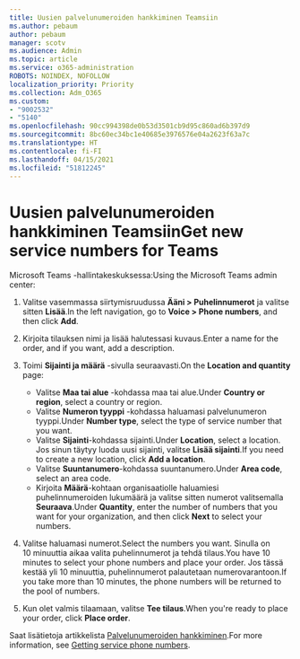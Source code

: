 ```yaml
---
title: Uusien palvelunumeroiden hankkiminen Teamsiin
ms.author: pebaum
author: pebaum
manager: scotv
ms.audience: Admin
ms.topic: article
ms.service: o365-administration
ROBOTS: NOINDEX, NOFOLLOW
localization_priority: Priority
ms.collection: Adm_O365
ms.custom:
- "9002532"
- "5140"
ms.openlocfilehash: 90cc994398de0b53d3501cb9d95c860ad6b397d9
ms.sourcegitcommit: 8bc60ec34bc1e40685e3976576e04a2623f63a7c
ms.translationtype: HT
ms.contentlocale: fi-FI
ms.lasthandoff: 04/15/2021
ms.locfileid: "51812245"
---
```

# <a name="get-new-service-numbers-for-teams"></a><span data-ttu-id="f6ccd-102">Uusien palvelunumeroiden hankkiminen Teamsiin</span><span class="sxs-lookup"><span data-stu-id="f6ccd-102">Get new service numbers for Teams</span></span>

<span data-ttu-id="f6ccd-103">Microsoft Teams -hallintakeskuksessa:</span><span class="sxs-lookup"><span data-stu-id="f6ccd-103">Using the Microsoft Teams admin center:</span></span>

1. <span data-ttu-id="f6ccd-104">Valitse vasemmassa siirtymisruudussa **Ääni > Puhelinnumerot** ja valitse sitten **Lisää**.</span><span class="sxs-lookup"><span data-stu-id="f6ccd-104">In the left navigation, go to **Voice > Phone numbers**, and then click **Add**.</span></span>
2. <span data-ttu-id="f6ccd-105">Kirjoita tilauksen nimi ja lisää halutessasi kuvaus.</span><span class="sxs-lookup"><span data-stu-id="f6ccd-105">Enter a name for the order, and if you want, add a description.</span></span>
3. <span data-ttu-id="f6ccd-106">Toimi **Sijainti ja määrä** -sivulla seuraavasti.</span><span class="sxs-lookup"><span data-stu-id="f6ccd-106">On the **Location and quantity** page:</span></span>

    - <span data-ttu-id="f6ccd-107">Valitse **Maa tai alue** -kohdassa maa tai alue.</span><span class="sxs-lookup"><span data-stu-id="f6ccd-107">Under **Country or region**, select a country or region.</span></span>
    - <span data-ttu-id="f6ccd-108">Valitse **Numeron tyyppi** -kohdassa haluamasi palvelunumeron tyyppi.</span><span class="sxs-lookup"><span data-stu-id="f6ccd-108">Under **Number type**, select the type of service number that you want.</span></span>
    - <span data-ttu-id="f6ccd-109">Valitse **Sijainti**-kohdassa sijainti.</span><span class="sxs-lookup"><span data-stu-id="f6ccd-109">Under **Location**, select a location.</span></span> <span data-ttu-id="f6ccd-110">Jos sinun täytyy luoda uusi sijainti, valitse **Lisää sijainti**.</span><span class="sxs-lookup"><span data-stu-id="f6ccd-110">If you need to create a new location, click **Add a location**.</span></span>
    - <span data-ttu-id="f6ccd-111">Valitse **Suuntanumero**-kohdassa suuntanumero.</span><span class="sxs-lookup"><span data-stu-id="f6ccd-111">Under **Area code**, select an area code.</span></span>
    - <span data-ttu-id="f6ccd-112">Kirjoita **Määrä**-kohtaan organisaatiolle haluamiesi puhelinnumeroiden lukumäärä ja valitse sitten numerot valitsemalla **Seuraava**.</span><span class="sxs-lookup"><span data-stu-id="f6ccd-112">Under **Quantity**, enter the number of numbers that you want for your organization, and then click **Next** to select your numbers.</span></span>
    
4. <span data-ttu-id="f6ccd-113">Valitse haluamasi numerot.</span><span class="sxs-lookup"><span data-stu-id="f6ccd-113">Select the numbers you want.</span></span> <span data-ttu-id="f6ccd-114">Sinulla on 10 minuuttia aikaa valita puhelinnumerot ja tehdä tilaus.</span><span class="sxs-lookup"><span data-stu-id="f6ccd-114">You have 10 minutes to select your phone numbers and place your order.</span></span> <span data-ttu-id="f6ccd-115">Jos tässä kestää yli 10 minuuttia, puhelinnumerot palautetaan numerovarantoon.</span><span class="sxs-lookup"><span data-stu-id="f6ccd-115">If you take more than 10 minutes, the phone numbers will be returned to the pool of numbers.</span></span>
5. <span data-ttu-id="f6ccd-116">Kun olet valmis tilaamaan, valitse **Tee tilaus**.</span><span class="sxs-lookup"><span data-stu-id="f6ccd-116">When you're ready to place your order, click **Place order**.</span></span>

<span data-ttu-id="f6ccd-117">Saat lisätietoja artikkelista [Palvelunumeroiden hankkiminen](https://docs.microsoft.com/microsoftteams/getting-service-phone-numbers).</span><span class="sxs-lookup"><span data-stu-id="f6ccd-117">For more information, see [Getting service phone numbers](https://docs.microsoft.com/microsoftteams/getting-service-phone-numbers).</span></span>
